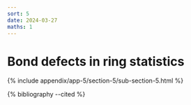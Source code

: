 ```yaml
---
sort: 5
date: 2024-03-27
maths: 1
---
```


# Bond defects in ring statistics

{% include appendix/app-5/section-5/sub-section-5.html %}

{% bibliography --cited %}

